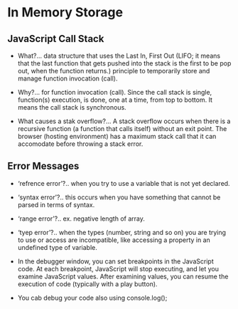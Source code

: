 # In Memory Storage
## JavaScript Call Stack
* What?... data structure that uses the Last In, First Out (LIFO; it means that the last function that gets pushed into the stack is the first to be pop out, when the function returns.) principle to temporarily store and manage function invocation (call).

* Why?... for function invocation (call). Since the call stack is single, function(s) execution, is done, one at a time, from top to bottom. It means the call stack is synchronous.

* What causes a stak overflow?... A stack overflow occurs when there is a recursive function (a function that calls itself) without an exit point. The browser (hosting environment) has a maximum stack call that it can accomodate before throwing a stack error.

## Error Messages
* ‘refrence error’?.. when you try to use a variable that is not yet declared.

* ‘syntax error’?.. this occurs when you have something that cannot be parsed in terms of syntax.

* ‘range error’?.. ex. negative length of array.

* ‘tyep error’?.. when the types (number, string and so on) you are trying to use or access are incompatible, like accessing a property in an undefined type of variable.

* In the debugger window, you can set breakpoints in the JavaScript code. At each breakpoint, JavaScript will stop executing, and let you examine JavaScript values. After examining values, you can resume the execution of code (typically with a play button).

* You cab debug your code also using console.log();